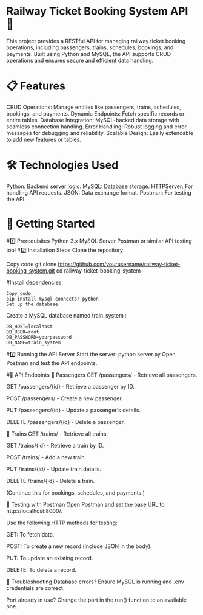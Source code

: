 # Railway Ticket Booking System API 🚆
This project provides a RESTful API for managing railway ticket booking operations, including passengers, trains, schedules, bookings, and payments. Built using Python and MySQL, the API supports CRUD operations and ensures secure and efficient data handling.

# 📋 Features
CRUD Operations: Manage entities like passengers, trains, schedules, bookings, and payments.
Dynamic Endpoints: Fetch specific records or entire tables.
Database Integration: MySQL-backed data storage with seamless connection handling.
Error Handling: Robust logging and error messages for debugging and reliability.
Scalable Design: Easily extendable to add new features or tables.
# 🛠️ Technologies Used
Python: Backend server logic.
MySQL: Database storage.
HTTPServer: For handling API requests.
JSON: Data exchange format.
Postman: For testing the API.

# 🚀 Getting Started
#1️⃣ Prerequisites
Python 3.x
MySQL Server
Postman or similar API testing tool
#2️⃣ Installation Steps
Clone the repository


Copy code
git clone https://github.com/yourusername/railway-ticket-booking-system.git
cd railway-ticket-booking-system


#Install dependencies

    Copy code
    pip install mysql-connector-python
    Set up the database

    
  Create a MySQL database named train_system :


    DB_HOST=localhost
    DB_USER=root
    DB_PASSWORD=yourpassword
    DB_NAME=train_system
    
#3️⃣ Running the API Server
  Start the server:
python server.py
Open Postman and test the API endpoints.

#📖 API Endpoints
📌 Passengers
GET /passengers/ - Retrieve all passengers.

GET /passengers/{id} - Retrieve a passenger by ID.

POST /passengers/ - Create a new passenger.

PUT /passengers/{id} - Update a passenger's details.

DELETE /passengers/{id} - Delete a passenger.

📌 Trains
GET /trains/ - Retrieve all trains.

GET /trains/{id} - Retrieve a train by ID.

POST /trains/ - Add a new train.

PUT /trains/{id} - Update train details.

DELETE /trains/{id} - Delete a train.

(Continue this for bookings, schedules, and payments.)

🧪 Testing with Postman
Open Postman and set the base URL to http://localhost:8000/.

Use the following HTTP methods for testing:

GET: To fetch data.

POST: To create a new record (include JSON in the body).

PUT: To update an existing record.

DELETE: To delete a record.

🐛 Troubleshooting
Database errors?
Ensure MySQL is running and .env credentials are correct.

Port already in use?
Change the port in the run() function to an available one.
